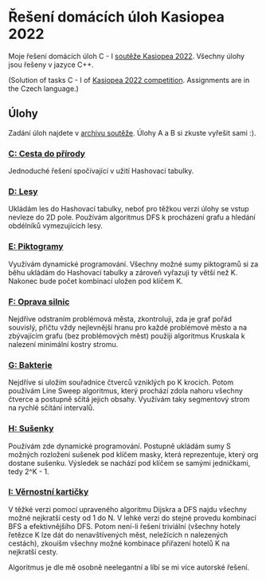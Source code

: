 # Řešení domácích úloh Kasiopea 2022

Moje řešení domácích úloh C - I [soutěže Kasiopea 2022](https://kasiopea.matfyz.cz/archiv/2022/doma/). Všechny úlohy
jsou řešeny v jazyce C++.

(Solution of tasks C - I of [Kasiopea 2022 competition](https://kasiopea.matfyz.cz/archiv/2022/doma/). Assignments are
in the Czech language.)

## Úlohy

Zadání úloh najdete v [archivu soutěže](https://kasiopea.matfyz.cz/archiv/2022/doma/). Úlohy A a B si zkuste vyřešit
sami :).

### [C: Cesta do přírody](taskC.cpp)

Jednoduché řešení spočívající v užití Hashovací tabulky.

### [D: Lesy](taskD.cpp)

Ukládám les do Hashovací tabulky, neboť pro těžkou verzi úlohy se vstup nevleze do 2D pole. Používám algoritmus DFS k
procházení grafu a hledání obdélníků vymezujících lesy.

### [E: Piktogramy](taskE.cpp)

Využívám dynamické programování. Všechny možné sumy piktogramů si za běhu ukládám do Hashovací tabulky a zároveň
vyřazuji ty větší než K. Nakonec bude počet kombinací uložen pod klíčem K.

### [F: Oprava silnic](taskF.cpp)

Nejdříve odstraním problémová města, zkontroluji, zda je graf pořád souvislý, přičtu vždy nejlevnější hranu pro každé
problémové město a na zbývajícím grafu (bez problémových měst) použiji algoritmus Kruskala k nalezení minimální kostry
stromu.

### [G: Bakterie](taskG.cpp)

Nejdříve si uložím souřadnice čtverců vzniklých po K krocích. Potom používám Line Sweep algoritmus, který prochází zdola
nahoru všechny čtverce a postupně sčítá jejich obsahy. Využívám taky segmentový strom na rychlé sčítání intervalů.

### [H: Sušenky](taskH.cpp)

Používám zde dynamické programování. Postupně ukládám sumy S možných rozložení sušenek pod klíčem masky, která
reprezentuje, který org dostane sušenku. Výsledek se nachází pod klíčem se samými jedničkami, tedy 2^K - 1.

### [I: Věrnostní kartičky](taskI.cpp)

V těžké verzi pomocí upraveného algoritmu Dijskra a DFS najdu všechny možné nejkratší cesty od 1 do N. V lehké verzi do
stejné provedu kombinací BFS a efektivnějšího DFS. Potom není-li řešení triviální (všechny hotely řetězce K lze dát do
nenavštívených měst, neležících n nalezených cestách), zkouíšm všechny možné kombinace přiřazení hotelů K na nejkratší
cesty.

Algoritmus je dle mě osobně neelegantní a líbí se mi více autorské řešení.